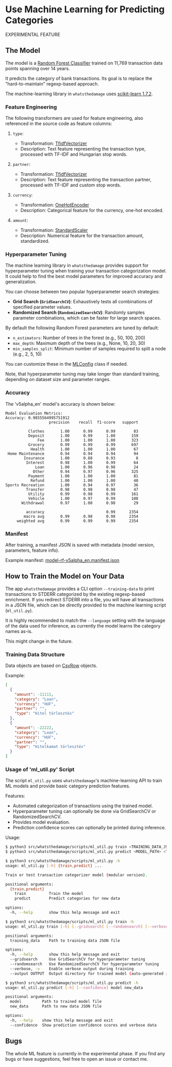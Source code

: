 # Use Machine Learning for Predicting Categories

EXPERIMENTAL FEATURE

## The Model

The model is a [Random Forest Classifier](https://scikit-learn.org/stable/modules/generated/sklearn.ensemble.RandomForestClassifier.html) trained on 11,769 transaction data points spanning over 14 years.

It predicts the category of bank transactions. Its goal is to replace the "hard-to-maintain" regexp-based approach.

The machine-learning library in `whatsthedamage` uses [scikit-learn 1.7.2](https://scikit-learn.org/stable).

### Feature Engineering

The following transformers are used for feature engineering, also referenced in the source code as feature columns:

1. `type`:
   - Transformation: [TfidfVectorizer](https://scikit-learn.org/stable/modules/generated/sklearn.feature_extraction.text.TfidfVectorizer.html)
   - Description: Text feature representing the transaction type, processed with TF-IDF and Hungarian stop words.

2. `partner`:
   - Transformation: [TfidfVectorizer](https://scikit-learn.org/stable/modules/generated/sklearn.feature_extraction.text.TfidfVectorizer.html)
   - Description: Text feature representing the transaction partner, processed with TF-IDF and custom stop words.

3. `currency`:
   - Transformation: [OneHotEncoder](https://scikit-learn.org/stable/modules/generated/sklearn.preprocessing.OneHotEncoder.html)
   - Description: Categorical feature for the currency, one-hot encoded.

4. `amount`:
   - Transformation: [StandardScaler](https://scikit-learn.org/stable/modules/generated/sklearn.preprocessing.StandardScaler.html)
   - Description: Numerical feature for the transaction amount, standardized.

### Hyperparameter Tuning

The machine learning library in `whatsthedamage` provides support for hyperparameter tuning when training your transaction categorization model. It could help to find the best model parameters for improved accuracy and generalization.

You can choose between two popular hyperparameter search strategies:

- **Grid Search (`GridSearchCV`)**: Exhaustively tests all combinations of specified parameter values.
- **Randomized Search (`RandomizedSearchCV`)**: Randomly samples parameter combinations, which can be faster for large search spaces.

By default the following Random Forest parameters are tuned by default:

- `n_estimators`: Number of trees in the forest (e.g., 50, 100, 200)
- `max_depth`: Maximum depth of the trees (e.g., None, 10, 20, 30)
- `min_samples_split`: Minimum number of samples required to split a node (e.g., 2, 5, 10)

You can customize these in the [MLConfig](../models/machine_learning.py) class if needed.

Note, that hyperparameter tuning may take longer than standard training, depending on dataset size and parameter ranges.

### Accuracy

The 'v5alpha_en' model's accuracy is shown below:

```
Model Evaluation Metrics:
Accuracy: 0.9855564995751912
                   precision    recall  f1-score   support

          Clothes       1.00      0.99      0.99        83
          Deposit       1.00      0.99      1.00       159
              Fee       1.00      1.00      1.00       323
          Grocery       0.99      0.99      0.99       697
           Health       1.00      1.00      1.00        67
 Home Maintenance       0.94      0.94      0.94        94
        Insurance       1.00      0.88      0.93         8
         Interest       0.98      1.00      0.99        64
             Loan       1.00      0.96      0.98        24
            Other       0.94      0.97      0.96       325
          Payment       1.00      1.00      1.00        81
           Refund       1.00      1.00      1.00        48
Sports Recreation       1.00      0.94      0.97        36
         Transfer       0.98      0.98      0.98        47
          Utility       0.99      0.98      0.99       161
          Vehicle       1.00      0.97      0.99       108
       Withdrawal       0.97      1.00      0.98        29

         accuracy                           0.99      2354
        macro avg       0.99      0.98      0.98      2354
     weighted avg       0.99      0.99      0.99      2354
```

### Manifest

After training, a manifest JSON is saved with metadata (model version, parameters, feature info).

Example manifest: [model-rf-v5alpha_en.manifest.json](../static/model-rf-v5alpha_en.manifest.json)

## How to Train the Model on Your Data

The app `whatsthedamage` provides a CLI option `--training-data` to print transactions to STDERR categorized by the existing regexp-based enrichment. If you redirect STDERR into a file, you will have all transactions in a JSON file, which can be directly provided to the machine learning script (`ml_util.py`).

It is highly recommended to match the `--language` setting with the language of the data used for inference, as currently the model learns the category names as-is.

This might change in the future.

### Training Data Structure

Data objects are based on [CsvRow](../models/csv_row.py) objects.

Example:
```json
[
  {
    "amount": -11111,
    "category": "Loan",
    "currency": "HUF",
    "partner": "",
    "type": "Hitel törlesztés"
  },
  {
    "amount": -22222,
    "category": "Loan",
    "currency": "HUF",
    "partner": "",
    "type": "Hitelkamat törlesztés"
  }
]
```

### Usage of 'ml_util.py' Script

The script `ml_util.py` uses `whatsthedamage`'s machine-learning API to train ML models and provide basic category prediction features.

Features:

- Automated categorization of transactions using the trained model.
- Hyperparameter tuning can optionally be done via GridSearchCV or RandomizedSearchCV.
- Provides model evaluation.
- Prediction confidence scores can optionally be printed during inference.

Usage:

```bash
$ python3 src/whatsthedamage/scripts/ml_util.py train <TRAINING_DATA_JSON_PATH>
$ python3 src/whatsthedamage/scripts/ml_util.py predict <MODEL_PATH> <TEST_DATA_JSON_PATH>
```

```bash
$ python3 src/whatsthedamage/scripts/ml_util.py -h
usage: ml_util.py [-h] {train,predict} ...

Train or test transaction categorizer model (modular version).

positional arguments:
  {train,predict}
    train          Train the model
    predict        Predict categories for new data

options:
  -h, --help       show this help message and exit

$ python3 src/whatsthedamage/scripts/ml_util.py train -h
usage: ml_util.py train [-h] [--gridsearch] [--randomsearch] [--verbose] [--output OUTPUT] training_data

positional arguments:
  training_data    Path to training data JSON file

options:
  -h, --help       show this help message and exit
  --gridsearch     Use GridSearchCV for hyperparameter tuning
  --randomsearch   Use RandomizedSearchCV for hyperparameter tuning
  --verbose, -v    Enable verbose output during training
  --output OUTPUT  Output directory for trained model (auto-generated if not exists)

$ python3 src/whatsthedamage/scripts/ml_util.py predict -h
usage: ml_util.py predict [-h] [--confidence] model new_data

positional arguments:
  model         Path to trained model file
  new_data      Path to new data JSON file

options:
  -h, --help    show this help message and exit
  --confidence  Show prediction confidence scores and verbose data
```

## Bugs

The whole ML feature is currently in the experimental phase. If you find any bugs or have suggestions, feel free to open an issue or contact me.